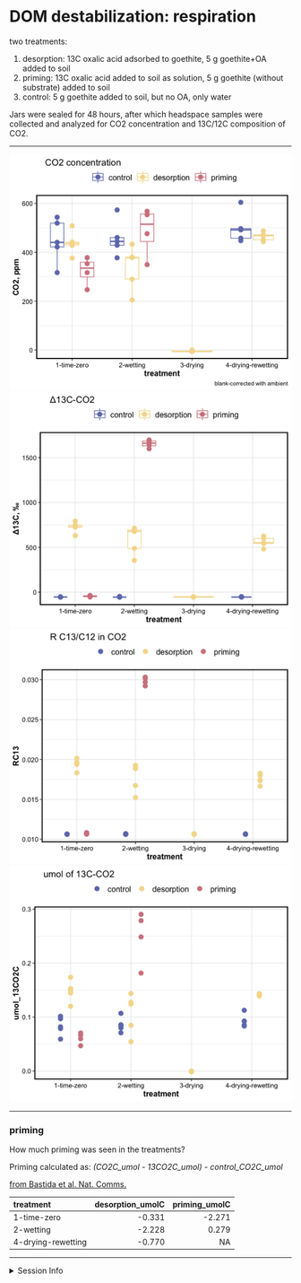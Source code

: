 DOM destabilization: respiration
================

two treatments:

1.  desorption: 13C oxalic acid adsorbed to goethite, 5 g goethite+OA
    added to soil
2.  priming: 13C oxalic acid added to soil as solution, 5 g goethite
    (without substrate) added to soil
3.  control: 5 g goethite added to soil, but no OA, only water

Jars were sealed for 48 hours, after which headspace samples were
collected and analyzed for CO2 concentration and 13C/12C composition of
CO2.

-----

![](markdown-figs/respiration/resp_plots-1.png)<!-- -->![](markdown-figs/respiration/resp_plots-2.png)<!-- -->![](markdown-figs/respiration/resp_plots-3.png)<!-- -->![](markdown-figs/respiration/resp_plots-4.png)<!-- -->

-----

### priming

How much priming was seen in the treatments?

Priming calculated as: *(CO2C\_umol - 13CO2C\_umol) -
control\_CO2C\_umol*

[from Bastida et al. Nat.
Comms.](https://doi.org/10.1038/s41467-019-11472-7)

| treatment          | desorption\_umolC | priming\_umolC |
| :----------------- | ----------------: | -------------: |
| 1-time-zero        |           \-0.331 |        \-2.271 |
| 2-wetting          |           \-2.228 |          0.279 |
| 4-drying-rewetting |           \-0.770 |             NA |

-----

<details>

<summary>Session Info</summary>

Date Run: 2020-12-30

    #> R version 4.0.2 (2020-06-22)
    #> Platform: x86_64-apple-darwin17.0 (64-bit)
    #> Running under: macOS Catalina 10.15.7
    #> 
    #> Matrix products: default
    #> BLAS:   /System/Library/Frameworks/Accelerate.framework/Versions/A/Frameworks/vecLib.framework/Versions/A/libBLAS.dylib
    #> LAPACK: /Library/Frameworks/R.framework/Versions/4.0/Resources/lib/libRlapack.dylib
    #> 
    #> locale:
    #> [1] en_US.UTF-8/en_US.UTF-8/en_US.UTF-8/C/en_US.UTF-8/en_US.UTF-8
    #> 
    #> attached base packages:
    #> [1] stats     graphics  grDevices utils     datasets  methods  
    #> [7] base     
    #> 
    #> other attached packages:
    #>  [1] outliers_0.14   PNWColors_0.1.0 drake_7.12.4    forcats_0.5.0  
    #>  [5] stringr_1.4.0   dplyr_1.0.1     purrr_0.3.4     readr_1.3.1    
    #>  [9] tidyr_1.1.1     tibble_3.0.3    ggplot2_3.3.2   tidyverse_1.3.0
    #> 
    #> loaded via a namespace (and not attached):
    #>  [1] fs_1.5.0          lubridate_1.7.9   filelock_1.0.2   
    #>  [4] progress_1.2.2    httr_1.4.2        tools_4.0.2      
    #>  [7] backports_1.1.8   utf8_1.1.4        R6_2.4.1         
    #> [10] DBI_1.1.0         colorspace_1.4-1  withr_2.2.0      
    #> [13] tidyselect_1.1.0  prettyunits_1.1.1 curl_4.3         
    #> [16] compiler_4.0.2    cli_2.0.2         rvest_0.3.6      
    #> [19] gWidgets2_1.0-8   xml2_1.3.2        labeling_0.3     
    #> [22] scales_1.1.1      digest_0.6.25     foreign_0.8-80   
    #> [25] txtq_0.2.3        rmarkdown_2.3     rio_0.5.16       
    #> [28] pkgconfig_2.0.3   htmltools_0.5.0   highr_0.8        
    #> [31] dbplyr_1.4.4      rlang_0.4.7       readxl_1.3.1     
    #> [34] rstudioapi_0.11   farver_2.0.3      generics_0.0.2   
    #> [37] jsonlite_1.7.0    zip_2.1.0         car_3.0-9        
    #> [40] magrittr_1.5      Rcpp_1.0.5        munsell_0.5.0    
    #> [43] fansi_0.4.1       abind_1.4-5       lifecycle_0.2.0  
    #> [46] stringi_1.4.6     yaml_2.2.1        carData_3.0-4    
    #> [49] storr_1.2.1       grid_4.0.2        blob_1.2.1       
    #> [52] parallel_4.0.2    crayon_1.3.4      haven_2.3.1      
    #> [55] hms_0.5.3         knitr_1.29        pillar_1.4.6     
    #> [58] igraph_1.2.5      base64url_1.4     reprex_0.3.0     
    #> [61] glue_1.4.1        packrat_0.5.0     evaluate_0.14    
    #> [64] data.table_1.13.0 modelr_0.1.8      vctrs_0.3.2      
    #> [67] cellranger_1.1.0  gtable_0.3.0      assertthat_0.2.1 
    #> [70] xfun_0.16         openxlsx_4.1.5    broom_0.7.0      
    #> [73] tinytex_0.25      memoise_1.1.0     ellipsis_0.3.1

</details>
